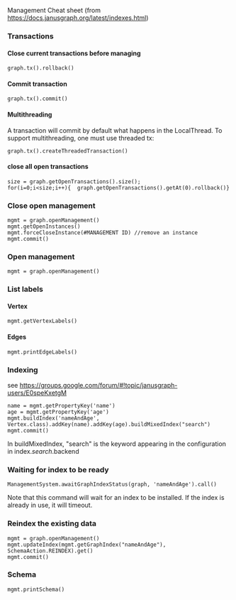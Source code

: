 Management Cheat sheet (from https://docs.janusgraph.org/latest/indexes.html)
### Transactions
#### Close current transactions before managing
 ```
 graph.tx().rollback()
 ```
 
#### Commit transaction

 ```
 graph.tx().commit()
 ```
 
#### Multithreading

A transaction will commit by default what happens in the LocalThread. To support multithreading, one must use threaded tx:
```
graph.tx().createThreadedTransaction()
```
 
#### close all open transactions
```
size = graph.getOpenTransactions().size();
for(i=0;i<size;i++){  graph.getOpenTransactions().getAt(0).rollback()}
```
### Close open management
```
mgmt = graph.openManagement()
mgmt.getOpenInstances()
mgmt.forceCloseInstance(#MANAGEMENT ID) //remove an instance
mgmt.commit()
```

### Open management
```
mgmt = graph.openManagement()
```

### List labels
#### Vertex
```
mgmt.getVertexLabels()
```
#### Edges
```
mgmt.printEdgeLabels()
```

### Indexing
see https://groups.google.com/forum/#!topic/janusgraph-users/E0speKxetgM

```
name = mgmt.getPropertyKey('name')
age = mgmt.getPropertyKey('age')
mgmt.buildIndex('nameAndAge', Vertex.class).addKey(name).addKey(age).buildMixedIndex("search")
mgmt.commit()
```
In buildMixedIndex, "search" is the keyword appearing in the configuration in index.*search*.backend

### Waiting for index to be ready
```
ManagementSystem.awaitGraphIndexStatus(graph, 'nameAndAge').call()
```

Note that this command will wait for an index to be installed. If the index is already in use, it will timeout.

### Reindex the existing data
```
mgmt = graph.openManagement()
mgmt.updateIndex(mgmt.getGraphIndex("nameAndAge"), SchemaAction.REINDEX).get()
mgmt.commit()
```

### Schema
```
mgmt.printSchema()
```
